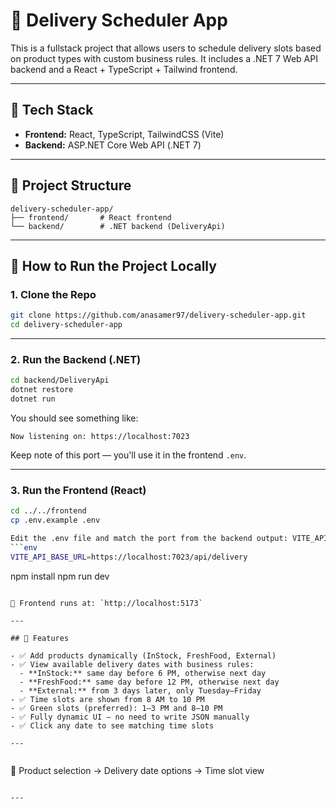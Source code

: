# 🚚 Delivery Scheduler App

This is a fullstack project that allows users to schedule delivery slots based on product types with custom business rules. It includes a .NET 7 Web API backend and a React + TypeScript + Tailwind frontend.

---

## 🧩 Tech Stack

- **Frontend:** React, TypeScript, TailwindCSS (Vite)
- **Backend:** ASP.NET Core Web API (.NET 7)

---

## 📁 Project Structure

```
delivery-scheduler-app/
├── frontend/       # React frontend
└── backend/        # .NET backend (DeliveryApi)
```

---

## 🚀 How to Run the Project Locally

### 1. Clone the Repo

```bash
git clone https://github.com/anasamer97/delivery-scheduler-app.git
cd delivery-scheduler-app
```

---

### 2. Run the Backend (.NET)

```bash
cd backend/DeliveryApi
dotnet restore
dotnet run
```

You should see something like:
```
Now listening on: https://localhost:7023
```

Keep note of this port — you'll use it in the frontend `.env`.

---

### 3. Run the Frontend (React)

```bash
cd ../../frontend
cp .env.example .env

Edit the .env file and match the port from the backend output: VITE_API_BASE_URL=https://localhost:7023/api/delivery <--  Copy the port number from the backend and paste it here
```env
VITE_API_BASE_URL=https://localhost:7023/api/delivery
```

npm install
npm run dev
```

📍 Frontend runs at: `http://localhost:5173`

---

## 🧪 Features

- ✅ Add products dynamically (InStock, FreshFood, External)
- ✅ View available delivery dates with business rules:
  - **InStock:** same day before 6 PM, otherwise next day
  - **FreshFood:** same day before 12 PM, otherwise next day
  - **External:** from 3 days later, only Tuesday–Friday
- ✅ Time slots are shown from 8 AM to 10 PM
- ✅ Green slots (preferred): 1–3 PM and 8–10 PM
- ✅ Fully dynamic UI — no need to write JSON manually
- ✅ Click any date to see matching time slots

---


```
📅 Product selection -> Delivery date options -> Time slot view
```

---

